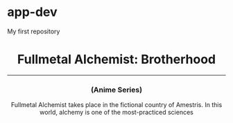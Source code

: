 # app-dev
My first repository
<html>
  <head>
    <title>My Favorite Series</title>
  </head>
  
  <body>
    <center>
      <h1>Fullmetal Alchemist: Brotherhood</h1>
      <hr>
      <h3>(Anime Series)</h3>
      <p>Fullmetal Alchemist takes place in the fictional country of Amestris. In this world, alchemy is one of the most-practiced sciences </p>
    </center>
  </body>
</html>
